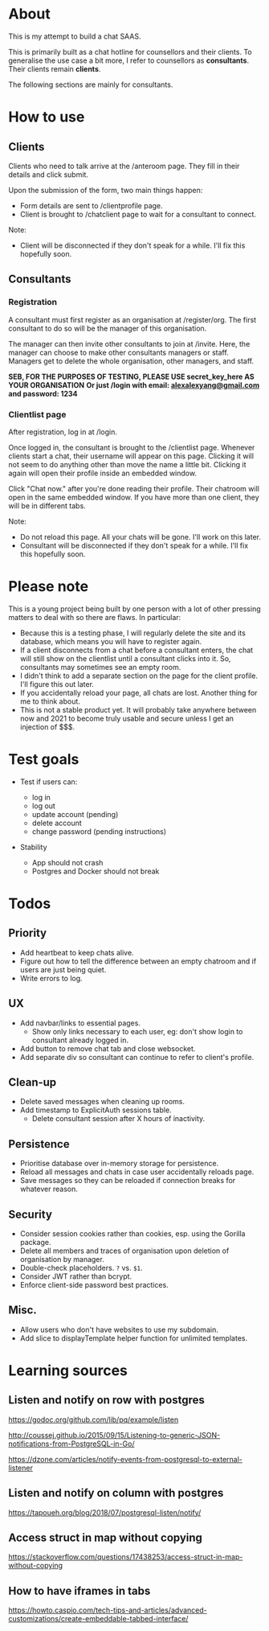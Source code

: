 # About

This is my attempt to build a chat SAAS.

This is primarily built as a chat hotline for counsellors and their clients. To generalise the use case a bit more, I refer to counsellors as **consultants**. Their clients remain **clients**.

The following sections are mainly for consultants.

# How to use

## Clients

Clients who need to talk arrive at the /anteroom page. They fill in their details and click submit.

Upon the submission of the form, two main things happen:

- Form details are sent to /clientprofile page.
- Client is brought to /chatclient page to wait for a consultant to connect.

Note:
- Client will be disconnected if they don't speak for a while. I'll fix this hopefully soon.

## Consultants

### Registration

A consultant must first register as an organisation at /register/org. The first consultant to do so will be the manager of this organisation.

The manager can then invite other consultants to join at /invite. Here, the manager can choose to make other consultants managers or staff. Managers get to delete the whole organisation, other managers, and staff.

**SEB, FOR THE PURPOSES OF TESTING, PLEASE USE secret_key_here AS YOUR ORGANISATION**
**Or just /login with email: alexalexyang@gmail.com and password: 1234**

### Clientlist page

After registration, log in at /login.

Once logged in, the consultant is brought to the /clientlist page. Whenever clients start a chat, their username will appear on this page. Clicking it will not seem to do anything other than move the name a little bit. Clicking it again will open their profile inside an embedded window.

Click "Chat now." after you're done reading their profile. Their chatroom will open in the same embedded window. If you have more than one client, they will be in different tabs.

Note:
- Do not reload this page. All your chats will be gone. I'll work on this later.
- Consultant will be disconnected if they don't speak for a while. I'll fix this hopefully soon.


# Please note

This is a young project being built by one person with a lot of other pressing matters to deal with so there are flaws. In particular:

- Because this is a testing phase, I will regularly delete the site and its database, which means you will have to register again.
- If a client disconnects from a chat before a consultant enters, the chat will still show on the clientlist until a consultant clicks into it. So, consultants may sometimes see an empty room.
- I didn't think to add a separate section on the page for the client profile. I'll figure this out later.
- If you accidentally reload your page, all chats are lost. Another thing for me to think about.
- This is not a stable product yet. It will probably take anywhere between now and 2021 to become truly usable and secure unless I get an injection of $$$.


# Test goals

- Test if users can:
  - log in
  - log out
  - update account (pending)
  - delete account
  - change password (pending instructions)

- Stability
  - App should not crash
  - Postgres and Docker should not break

<!-- # Installation

The program is in two parts:

## The /anteroom page

You'll probably need help for this one. You'll need to embed anteroom.html in an iframe or something anywhere on your own website. Replace "secret_key_here" in `token` with the organisation name you registered with.

This allows you to maintain your own branding (that is, after I figure out how to let you use your own CSS without introducing security risks).

## The rest of it

There's no installation for the rest of the program. Register yourself as manager of your organisation at /register/org.

Once you register and log in, you can invite other members of your staff to join at /invite. Set whether or not the invitee should be Manager or Staff. An email with a one-time-only link to a registration page will be emailed to the invitee.

Managers get to delete the entire organisation, including all staff. So, be careful. -->


# Todos

## Priority
- Add heartbeat to keep chats alive.
- Figure out how to tell the difference between an empty chatroom and if users are just being quiet.
- Write errors to log.

## UX
- Add navbar/links to essential pages.
  - Show only links necessary to each user, eg: don't show login to consultant already logged in.
- Add button to remove chat tab and close websocket.
- Add separate div so consultant can continue to refer to client's profile.

## Clean-up
- Delete saved messages when cleaning up rooms.
- Add timestamp to ExplicitAuth sessions table.
  - Delete consultant session after X hours of inactivity.

## Persistence
- Prioritise database over in-memory storage for persistence.
- Reload all messages and chats in case user accidentally reloads page.
- Save messages so they can be reloaded if connection breaks for whatever reason.

## Security
- Consider session cookies rather than cookies, esp. using the Gorilla package.
- Delete all members and traces of organisation upon deletion of organisation by manager.
- Double-check placeholders. `?` vs. `$1`.
- Consider JWT rather than bcrypt.
- Enforce client-side password best practices.

## Misc.
- Allow users who don't have websites to use my subdomain.
- Add slice to displayTemplate helper function for unlimited templates.


# Learning sources

## Listen and notify on row with postgres

https://godoc.org/github.com/lib/pq/example/listen

http://coussej.github.io/2015/09/15/Listening-to-generic-JSON-notifications-from-PostgreSQL-in-Go/

https://dzone.com/articles/notify-events-from-postgresql-to-external-listener

## Listen and notify on column with postgres

https://tapoueh.org/blog/2018/07/postgresql-listen/notify/

## Access struct in map without copying

https://stackoverflow.com/questions/17438253/access-struct-in-map-without-copying

## How to have iframes in tabs

https://howto.caspio.com/tech-tips-and-articles/advanced-customizations/create-embeddable-tabbed-interface/